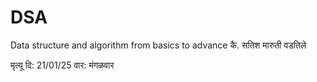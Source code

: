 # DSA
Data structure and algorithm from basics to advance
कै. सतिश मारुती वडतिले

मृत्यू दि: 21/01/25 वार: मंगळवार

